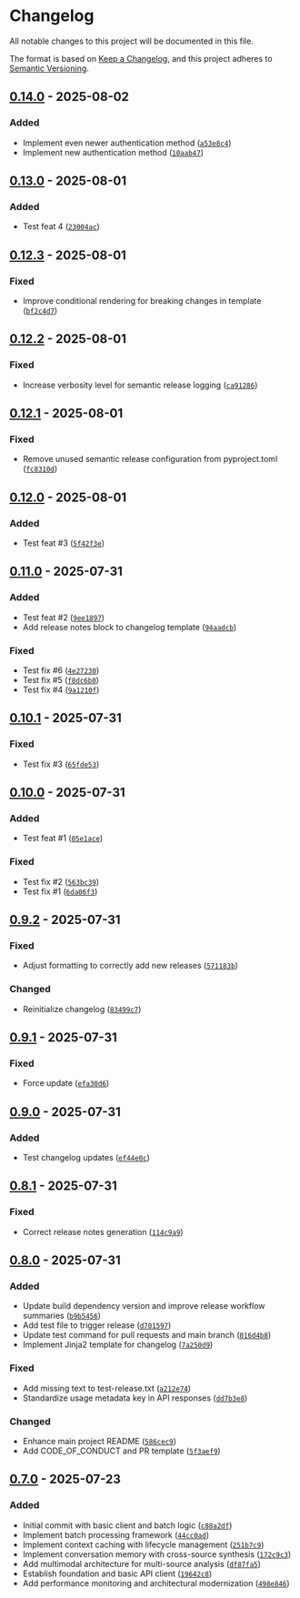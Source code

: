 # Changelog

All notable changes to this project will be documented in this file.

The format is based on [Keep a Changelog](https://keepachangelog.com/en/1.1.0/),
and this project adheres to [Semantic Versioning](https://semver.org/spec/v2.0.0.html).

<!-- PSR-INSERT-FLAG -->
## [0.14.0] - 2025-08-02

### Added

- Implement even newer authentication method ([`a53e8c4`](https://github.com/seanbrar/gbp_psr_test/commit/a53e8c4c78b4e19670763121f74881b4e5885779))
- Implement new authentication method ([`10aab47`](https://github.com/seanbrar/gbp_psr_test/commit/10aab47309871b3feb2322f1ff9a8e68227e90aa))

## [0.13.0] - 2025-08-01

### Added

- Test feat 4 ([`23004ac`](https://github.com/seanbrar/gbp_psr_test/commit/23004ac4d3d6b36f32ea6ff9978333ed778edcbc))

## [0.12.3] - 2025-08-01

### Fixed

- Improve conditional rendering for breaking changes in template ([`bf2c4d7`](https://github.com/seanbrar/gbp_psr_test/commit/bf2c4d7665edce1407855a3ae45df7fcdd0f2a52))

## [0.12.2] - 2025-08-01

### Fixed

- Increase verbosity level for semantic release logging ([`ca91286`](https://github.com/seanbrar/gbp_psr_test/commit/ca912860c04c59e4f82c434418cc7096b18bf5d5))

## [0.12.1] - 2025-08-01

### Fixed

- Remove unused semantic release configuration from pyproject.toml ([`fc8310d`](https://github.com/seanbrar/gbp_psr_test/commit/fc8310de9cc7dd0c43056279a32b1abd80d80b77))

## [0.12.0] - 2025-08-01

### Added

- Test feat #3 ([`5f42f3e`](https://github.com/seanbrar/gbp_psr_test/commit/5f42f3e3e7682ea2a83a27043be3d7f187ece468))

## [0.11.0] - 2025-07-31

### Added

- Test feat #2 ([`9ee1897`](https://github.com/seanbrar/gbp_psr_test/commit/9ee189729723264a88abba3e523655816d38883b))
- Add release notes block to changelog template ([`94aadcb`](https://github.com/seanbrar/gbp_psr_test/commit/94aadcb52ee71a2b584898b2c55c6481e4492f9e))

### Fixed

- Test fix #6 ([`4e27230`](https://github.com/seanbrar/gbp_psr_test/commit/4e27230fc5c0bb0e6632802e47c48d7963a78404))
- Test fix #5 ([`f8dc6b0`](https://github.com/seanbrar/gbp_psr_test/commit/f8dc6b06c6e25af8efbf1f873ccee955c7cde603))
- Test fix #4 ([`9a1210f`](https://github.com/seanbrar/gbp_psr_test/commit/9a1210ff5f74cc8a29ac022ec39b5c9b9d61598f))

## [0.10.1] - 2025-07-31

### Fixed

- Test fix #3 ([`65fde53`](https://github.com/seanbrar/gbp_psr_test/commit/65fde535f4a9964c51171c6e97c24e1cf935cc60))

## [0.10.0] - 2025-07-31

### Added

- Test feat #1 ([`05e1ace`](https://github.com/seanbrar/gbp_psr_test/commit/05e1acea0d30a5dd1d4190a4a69d0d11974c0306))

### Fixed

- Test fix #2 ([`563bc39`](https://github.com/seanbrar/gbp_psr_test/commit/563bc39b2ad78c6ccd63e19e1932d1af22a21401))
- Test fix #1 ([`6da06f3`](https://github.com/seanbrar/gbp_psr_test/commit/6da06f312d4e0a551562a54d06cc4d7a37f3e1fc))

## [0.9.2] - 2025-07-31

### Fixed

- Adjust formatting to correctly add new releases ([`571183b`](https://github.com/seanbrar/gbp_psr_test/commit/571183b1729e984ec9a2403b104f0d6d6736ed97))

### Changed

- Reinitialize changelog ([`83499c7`](https://github.com/seanbrar/gbp_psr_test/commit/83499c7a66fffc8efe1a00062aaf64e24ee8ced5))

## [0.9.1] - 2025-07-31

### Fixed

- Force update ([`efa30d6`](https://github.com/seanbrar/gbp_psr_test/commit/efa30d6d0a50c969332cf272bc036bba9fe7c5ea))

## [0.9.0] - 2025-07-31

### Added

- Test changelog updates ([`ef44e0c`](https://github.com/seanbrar/gbp_psr_test/commit/ef44e0c5d1ed621834fa0e5aa63a6fa84f3a05f5))

## [0.8.1] - 2025-07-31

### Fixed

- Correct release notes generation ([`114c9a9`](https://github.com/seanbrar/gbp_psr_test/commit/114c9a98ac4871477f92834b6e01623a9a5408b9))

## [0.8.0] - 2025-07-31

### Added

- Update build dependency version and improve release workflow summaries ([`b9b5456`](https://github.com/seanbrar/gbp_psr_test/commit/b9b5456bec70c1757f7f5b902598ee3f780104b1))
- Add test file to trigger release ([`d701597`](https://github.com/seanbrar/gbp_psr_test/commit/d701597f4ae2fcfc62242623f7f903ac690cfd18))
- Update test command for pull requests and main branch ([`016d4b8`](https://github.com/seanbrar/gbp_psr_test/commit/016d4b89598f9f7369d717426e47aa39b213435f))
- Implement Jinja2 template for changelog ([`7a250d9`](https://github.com/seanbrar/gbp_psr_test/commit/7a250d9e29647823ddd4dab258a02964477feeb5))

### Fixed

- Add missing text to test-release.txt ([`a212e74`](https://github.com/seanbrar/gbp_psr_test/commit/a212e7401770909053e59b0f743f50ad18047b83))
- Standardize usage metadata key in API responses ([`dd7b3e8`](https://github.com/seanbrar/gbp_psr_test/commit/dd7b3e88e1797242dc6eb272dbcc460d4351957f))

### Changed

- Enhance main project README ([`586cec9`](https://github.com/seanbrar/gbp_psr_test/commit/586cec9ba5fd72fa862e63487dbe35841093173a))
- Add CODE_OF_CONDUCT and PR template ([`5f3aef9`](https://github.com/seanbrar/gbp_psr_test/commit/5f3aef96e0753b14bc4d8d79a20e180b6b2d8383))

## [0.7.0] - 2025-07-23

### Added

- Initial commit with basic client and batch logic ([`c88a2df`](https://github.com/seanbrar/gbp_psr_test/commit/c88a2dfaff1fadf8c8861c136a85156411dad929))
- Implement batch processing framework ([`44cc0ad`](https://github.com/seanbrar/gbp_psr_test/commit/44cc0ad0398bdf5ab9a447bff04329bb8a81aa1e))
- Implement context caching with lifecycle management ([`251b7c9`](https://github.com/seanbrar/gbp_psr_test/commit/251b7c9f6e59eb533a555db724df2c20d9802de7))
- Implement conversation memory with cross-source synthesis ([`172c9c3`](https://github.com/seanbrar/gbp_psr_test/commit/172c9c3a904267dad9eb93ceb3f26eb293396b26))
- Add multimodal architecture for multi-source analysis ([`df87fa5`](https://github.com/seanbrar/gbp_psr_test/commit/df87fa52f3a9eb9b78b350be40de20614ae8037d))
- Establish foundation and basic API client ([`19642c8`](https://github.com/seanbrar/gbp_psr_test/commit/19642c838f6df1ee275958166bbf48d8ae97d0ab))
- Add performance monitoring and architectural modernization ([`498e846`](https://github.com/seanbrar/gbp_psr_test/commit/498e846356892f230d8ba210e2c3d249129abdac))

<!-- PSR-LINKS-START -->
[0.14.0]: https://github.com/seanbrar/gbp_psr_test/compare/v0.13.0...v0.14.0
[0.13.0]: https://github.com/seanbrar/gbp_psr_test/compare/v0.12.3...v0.13.0
[0.12.3]: https://github.com/seanbrar/gbp_psr_test/compare/v0.12.2...v0.12.3
[0.12.2]: https://github.com/seanbrar/gbp_psr_test/compare/v0.12.1...v0.12.2
[0.12.1]: https://github.com/seanbrar/gbp_psr_test/compare/v0.12.0...v0.12.1
[0.12.0]: https://github.com/seanbrar/gbp_psr_test/compare/v0.11.0...v0.12.0
[0.11.0]: https://github.com/seanbrar/gbp_psr_test/compare/v0.10.1...v0.11.0
[0.10.1]: https://github.com/seanbrar/gbp_psr_test/compare/v0.10.0...v0.10.1
[0.10.0]: https://github.com/seanbrar/gbp_psr_test/compare/v0.9.2...v0.10.0
[0.9.2]: https://github.com/seanbrar/gbp_psr_test/compare/v0.9.1...v0.9.2
[0.9.1]: https://github.com/seanbrar/gbp_psr_test/compare/v0.9.0...v0.9.1
[0.9.0]: https://github.com/seanbrar/gbp_psr_test/compare/v0.8.1...v0.9.0
[0.8.1]: https://github.com/seanbrar/gbp_psr_test/compare/v0.8.0...v0.8.1
[0.8.0]: https://github.com/seanbrar/gbp_psr_test/compare/v0.7.0...v0.8.0
[0.7.0]: https://github.com/seanbrar/gbp_psr_test/releases/tag/v0.7.0
